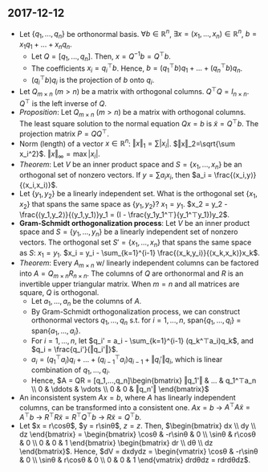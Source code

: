 ## 2017-12-12

- Let $\{q_1,...,q_n\}$ be orthonormal basis. $\forall b\in\mathbb{R}^n$, $\exists x=(x_1,...,x_n)\in\mathbb{R}^n$, $b = x_1q_1+...+x_nq_n$.
    - Let $Q = [q_1,...,q_n]$. Then, $x = Q^{-1}b = Q^⊤b$.
    - The coefficients $x_i = q_i^⊤b$. Hence, $b = (q_1^⊤b)q_1 + ... + (q_n^⊤b)q_n$.
    - $(q_i^⊤b)q_i$ is the projection of $b$ onto $q_i$.
- Let $Q_{m\times n}$ ($m > n$) be a matrix with orthogonal columns. $Q^⊤Q = I_{n\times n}$. $Q^⊤$ is the left inverse of $Q$.
- _Proposition_: Let $Q_{m\times n}$ ($m > n$) be a matrix with orthogonal columns. The least square solution to the normal equation $Qx=b$ is $\tilde{x} = Q^⊤b$. The projection matrix $P = QQ^⊤$.
- Norm (length) of a vector $x\in\mathbb{R}^n$: $‖x‖_1=\sum|x_i|$. $‖x‖_2=\sqrt{\sum x_i^2}$. $‖x‖_∞ = \max|x_i|$.
- _Theorem_: Let $V$ be an inner product space and $S = \{x_1,...,x_n\}$ be an orthogonal set of nonzero vectors. If $y = \sum a_ix_i$, then $a_i = \frac{⟨x_i,y⟩}{⟨x_i,x_i⟩}$.
- Let $\{y_1,y_2\}$ be a linearly independent set. What is the orthogonal set $\{x_1,x_2\}$ that spans the same space as $\{y_1,y_2\}$? $x_1 = y_1$. $x_2 = y_2 - \frac{⟨y_1,y_2⟩}{⟨y_1,y_1⟩}y_1 = (I - \frac{y_1y_1^⊤}{y_1^⊤y_1})y_2$.
- __Gram-Schmidt orthogonalization process__: Let $V$ be an inner product space and $S = \{y_1,...,y_n\}$ be a linearly independent set of nonzero vectors. The orthogonal set $S' = \{x_1,...,x_n\}$ that spans the same space as $S$: $x_1 = y_1$. $x_i = y_i - \sum_{k=1}^{i-1} \frac{⟨x_k,y_i⟩}{⟨x_k,x_k⟩}x_k$.
- _Theorem_: Every $A_{m\times n}$ w/ linearly independent columns can be factored into $A = Q_{m\times n}R_{n\times n}$. The columns of $Q$ are orthonormal and $R$ is an invertible upper triangular matrix. When $m=n$ and all matrices are square, $Q$ is orthogonal.
    - Let $a_1,...,a_n$ be the columns of $A$.
    - By Gram-Schmidt orthogonalization process, we can construct orthonormal vectors $q_1,...,q_n$ s.t. for $i=1,...,n$, span$\{q_1,...,q_i\}$ = span$\{a_1,...,a_i\}$.
    - For $i=1,...,n$, let $q_i' = a_i - \sum_{k=1}^{i-1} (q_k^⊤a_i)q_k$, and $q_i = \frac{q_i'}{‖q_i'‖}$.
    - $a_i = (q_1^⊤a_i)q_i + ... + (q_{i-1}^⊤a_i)q_{i-1} + ‖q_i'‖q_i$, which is linear combination of $q_1,...,q_i$.
    - Hence, $A = QR = [q_1,...,q_n]\begin{bmatrix} ‖q_1'‖ & ... & q_1^⊤a_n \\ 0 & \ddots & \vdots \\ 0 & 0 & ‖q_n'‖ \end{bmatrix}$
- An inconsistent system $Ax = b$, where $A$ has linearly independent columns, can be transformed into a consistent one. $Ax = b$ &rarr; $A^⊤A\tilde{x} = A^⊤b$ &rarr; $R^⊤R\tilde{x} = R^⊤Q^⊤b$ &rarr; $R\tilde{x} = Q^⊤b$.
- Let $x = r\cosθ$, $y = r\sinθ$, $z = z$. Then, $\begin{bmatrix} dx \\ dy \\ dz \end{bmatrix} = \begin{bmatrix} \cosθ & -r\sinθ & 0 \\ \sinθ & r\cosθ & 0 \\ 0 & 0 & 1 \end{bmatrix} \begin{bmatrix} dr \\ dθ \\ dz \end{bmatrix}$. Hence, $dV = dxdydz = \begin{vmatrix} \cosθ & -r\sinθ & 0 \\ \sinθ & r\cosθ & 0 \\ 0 & 0 & 1 \end{vmatrix} drdθdz = rdrdθdz$.

